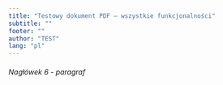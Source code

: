 ```yaml
---
title: "Testowy dokument PDF – wszystkie funkcjonalności"
subtitle: ""
footer: ""
author: "TEST"
lang: "pl"
---
```


###### Nagłówek 6 - paragraf

